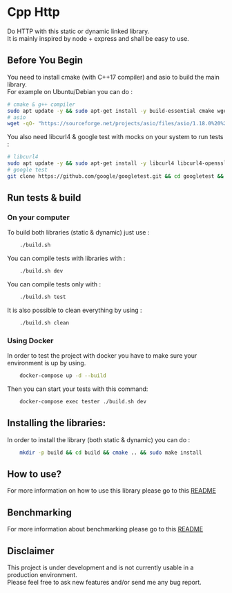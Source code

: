 # Cpp Http
Do HTTP with this static or dynamic linked library.\
It is mainly inspired by node + express and shall be easy to use.

## Before You Begin
You need to install cmake (with C++17 compiler) and asio to build the main library.\
For example on Ubuntu/Debian you can do :
```bash
# cmake & g++ compiler
sudo apt update -y && sudo apt-get install -y build-essential cmake wget
# asio
wget -qO- "https://sourceforge.net/projects/asio/files/asio/1.18.0%20%28Stable%29/asio-1.18.0.tar.gz" | tar xvz && cd asio-1.18.0/include && rm Makefile* && sudo cp -r * /usr/include/ && cd ../.. && rm -rf asio-1.18.0
```

You also need libcurl4 & google test with mocks on your system to run tests :
```bash
# libcurl4
sudo apt update -y && sudo apt-get install -y libcurl4 libcurl4-openssl-dev
# google test
git clone https://github.com/google/googletest.git && cd googletest && mkdir build && cd build && cmake .. && make && sudo make install && cd ../.. && rm -rf googletest
```

## Run tests & build

### On your computer

To build both libraries (static & dynamic) just use :
```bash 
    ./build.sh
```

You can compile tests with libraries with :
```bash 
    ./build.sh dev
```

You can compile tests only with :
```bash 
    ./build.sh test
```

It is also possible to clean everything by using :
```bash 
    ./build.sh clean
```

### Using Docker
In order to test the project with docker you have to make sure your environment is up by using.
```bash 
    docker-compose up -d --build
```

Then you can start your tests with this command:
```bash 
    docker-compose exec tester ./build.sh dev
```

## Installing the libraries:

In order to install the library (both static & dynamic) you can do :

```bash
    mkdir -p build && cd build && cmake .. && sudo make install
```

## How to use?
For more information on how to use this library please go to this [README](example/README.md)

## Benchmarking

For more information about benchmarking please go to this [README](tests/benchmark/README.md)

## Disclaimer

This project is under development and is not currently usable in a production environment.\
Please feel free to ask new features and/or send me any bug report.
